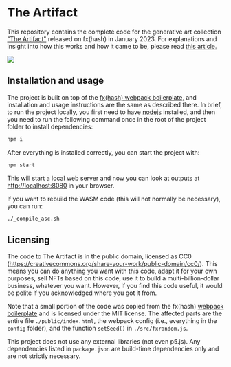 The Artifact
================

This repository contains the complete code for the generative art collection ["The Artifact"](https://www.fxhash.xyz/generative/24278) released on fx(hash) in January 2023. For explanations and insight into how this works and how it came to be, please read [this article.](https://www.fxhash.xyz/article/discovering-the-artifact)

![](./output_array.jpg)

## Installation and usage

The project is built on top of the [fx(hash) webpack boilerplate,](https://github.com/fxhash/fxhash-webpack-boilerplate) and installation and usage instructions are the same as described there. In brief, to run the project locally, you first need to have [nodejs](https://nodejs.org/) installed, and then you need to run the following command once in the root of the project folder to install dependencies:

```sh
npm i
```

After everything is installed correctly, you can start the project with:

```sh
npm start
```

This will start a local web server and now you can look at outputs at  [http://localhost:8080](http://localhost:8080) in your browser.

If you want to rebuild the WASM code (this will not normally be necessary), you can run:

```sh
./_compile_asc.sh
```

## Licensing

The code to The Artifact is in the public domain, licensed as CC0 (https://creativecommons.org/share-your-work/public-domain/cc0/). This means you can do anything you want with this code, adapt it for your own purposes, sell NFTs based on this code, use it to build a multi-billion-dollar business, whatever you want. However, if you find this code useful, it would be polite if you acknowledged where you got it from.

Note that a small portion of the code was copied from the fx(hash) [webpack boilerplate](https://github.com/fxhash/fxhash-webpack-boilerplate) and is licensed under the MIT license. The affected parts are the entire file `./public/index.html`, the webpack config (i.e., everything in the `config` folder), and the function `setSeed()` in `./src/fxrandom.js`.

This project does not use any external libraries (not even p5.js). Any dependencies listed in `package.json` are build-time dependencies only and are not strictly necessary.
